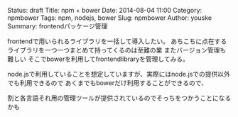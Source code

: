 Status: draft
Title: npm + bower
Date: 2014-08-04 11:00
Category: npmbower
Tags: npm, nodejs, bower
Slug: npmbower
Author: youske
Summary: frontendパッケージ管理

frontendで用いられるライブラリを一括して導入したい。
あちこちに点在するライブラリを一つ一つまとめて持ってくるのは至難の業
またバージョン管理も難しい
そこでbowerを利用してfrontendlibraryを管理してみる。

node.jsで利用していることを想定していますが、実際にはnode.jsでの提供以外でも利用できるので
あくまでもbowerだけ利用することができるので、

割と各言語それ用の管理ツールが提供されているのでそっちをつかうことになるかも

